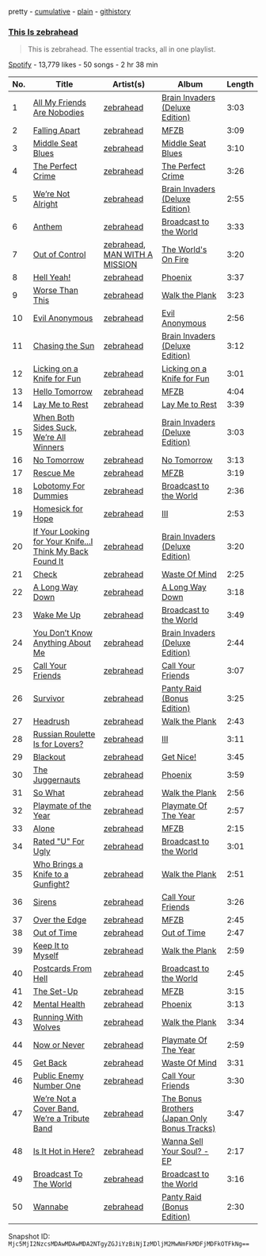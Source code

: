 pretty - [cumulative](/playlists/cumulative/37i9dQZF1DZ06evO441VhO.md) - [plain](/playlists/plain/37i9dQZF1DZ06evO441VhO) - [githistory](https://github.githistory.xyz/mackorone/spotify-playlist-archive/blob/main/playlists/plain/37i9dQZF1DZ06evO441VhO)

### [This Is zebrahead](https://open.spotify.com/playlist/37i9dQZF1DZ06evO441VhO)

> This is zebrahead\. The essential tracks, all in one playlist.

[Spotify](https://open.spotify.com/user/spotify) - 13,779 likes - 50 songs - 2 hr 38 min

| No. | Title | Artist(s) | Album | Length |
|---|---|---|---|---|
| 1 | [All My Friends Are Nobodies](https://open.spotify.com/track/3xhvI8X8PGCKuKd49ZyFNJ) | [zebrahead](https://open.spotify.com/artist/6SiyKSeJo6gcsS2NvuAbsl) | [Brain Invaders \(Deluxe Edition\)](https://open.spotify.com/album/5JxQ55Wvq2kCWtOQ0gSr9h) | 3:03 |
| 2 | [Falling Apart](https://open.spotify.com/track/5bsJbow5ouEx8bHJRr54Ky) | [zebrahead](https://open.spotify.com/artist/6SiyKSeJo6gcsS2NvuAbsl) | [MFZB](https://open.spotify.com/album/0RvGrZn83zvUjARVbbiFDg) | 3:09 |
| 3 | [Middle Seat Blues](https://open.spotify.com/track/4HJJyFnQKbGwPYpWCuhGqv) | [zebrahead](https://open.spotify.com/artist/6SiyKSeJo6gcsS2NvuAbsl) | [Middle Seat Blues](https://open.spotify.com/album/1CyQE3ghzFgt9RBF1Ga6R4) | 3:10 |
| 4 | [The Perfect Crime](https://open.spotify.com/track/5rRwE8PjHsBXfvQ2toLAA9) | [zebrahead](https://open.spotify.com/artist/6SiyKSeJo6gcsS2NvuAbsl) | [The Perfect Crime](https://open.spotify.com/album/2ZWhDKzgWckMPzdKzbh4bf) | 3:26 |
| 5 | [We’re Not Alright](https://open.spotify.com/track/3CPm8pViOWEUtCTI4qrWGu) | [zebrahead](https://open.spotify.com/artist/6SiyKSeJo6gcsS2NvuAbsl) | [Brain Invaders \(Deluxe Edition\)](https://open.spotify.com/album/5JxQ55Wvq2kCWtOQ0gSr9h) | 2:55 |
| 6 | [Anthem](https://open.spotify.com/track/5vB0cxSvzXuVh15EDD0Cej) | [zebrahead](https://open.spotify.com/artist/6SiyKSeJo6gcsS2NvuAbsl) | [Broadcast to the World](https://open.spotify.com/album/0mXXYSxmO3mHdTBrlgOFmZ) | 3:33 |
| 7 | [Out of Control](https://open.spotify.com/track/4qcXBDltsFoCFeERHYfFKE) | [zebrahead](https://open.spotify.com/artist/6SiyKSeJo6gcsS2NvuAbsl), [MAN WITH A MISSION](https://open.spotify.com/artist/3NTbOmzlj2cL86XFuDVFvZ) | [The World's On Fire](https://open.spotify.com/album/3YrPHd8CGlPBfLG4FgmQVy) | 3:20 |
| 8 | [Hell Yeah!](https://open.spotify.com/track/28q2v77HT5TrNO4Spm4AYk) | [zebrahead](https://open.spotify.com/artist/6SiyKSeJo6gcsS2NvuAbsl) | [Phoenix](https://open.spotify.com/album/2HdAxjR3RwHCYRAbBtZYxP) | 3:37 |
| 9 | [Worse Than This](https://open.spotify.com/track/4wjCtIESmOrufJnqpCNeNs) | [zebrahead](https://open.spotify.com/artist/6SiyKSeJo6gcsS2NvuAbsl) | [Walk the Plank](https://open.spotify.com/album/17f45rWtD5IzrdSew0ZvDi) | 3:23 |
| 10 | [Evil Anonymous](https://open.spotify.com/track/6fB3DvO3syABrIW527ISKA) | [zebrahead](https://open.spotify.com/artist/6SiyKSeJo6gcsS2NvuAbsl) | [Evil Anonymous](https://open.spotify.com/album/6XrDxDfccAIF248JyKIMvS) | 2:56 |
| 11 | [Chasing the Sun](https://open.spotify.com/track/6Wmhm5sTC0fpIBCvVH2uQF) | [zebrahead](https://open.spotify.com/artist/6SiyKSeJo6gcsS2NvuAbsl) | [Brain Invaders \(Deluxe Edition\)](https://open.spotify.com/album/5JxQ55Wvq2kCWtOQ0gSr9h) | 3:12 |
| 12 | [Licking on a Knife for Fun](https://open.spotify.com/track/7dva5TF6de5kEEO6E63s8c) | [zebrahead](https://open.spotify.com/artist/6SiyKSeJo6gcsS2NvuAbsl) | [Licking on a Knife for Fun](https://open.spotify.com/album/6YLu3SPZRdXbxfW4VP5NUk) | 3:01 |
| 13 | [Hello Tomorrow](https://open.spotify.com/track/1lGPTDBGbDKJnpxEg9GMsi) | [zebrahead](https://open.spotify.com/artist/6SiyKSeJo6gcsS2NvuAbsl) | [MFZB](https://open.spotify.com/album/0RvGrZn83zvUjARVbbiFDg) | 4:04 |
| 14 | [Lay Me to Rest](https://open.spotify.com/track/1mamHp9prkpRIUmkbL0Ipk) | [zebrahead](https://open.spotify.com/artist/6SiyKSeJo6gcsS2NvuAbsl) | [Lay Me to Rest](https://open.spotify.com/album/3ikhEcU7D6TW0zHJgxNBPO) | 3:39 |
| 15 | [When Both Sides Suck, We’re All Winners](https://open.spotify.com/track/3zxYNAUaz1gqFgINPBqjv8) | [zebrahead](https://open.spotify.com/artist/6SiyKSeJo6gcsS2NvuAbsl) | [Brain Invaders \(Deluxe Edition\)](https://open.spotify.com/album/5JxQ55Wvq2kCWtOQ0gSr9h) | 3:03 |
| 16 | [No Tomorrow](https://open.spotify.com/track/22L3BjZDqU8ETWa1wfwdah) | [zebrahead](https://open.spotify.com/artist/6SiyKSeJo6gcsS2NvuAbsl) | [No Tomorrow](https://open.spotify.com/album/12DybI8HFDephDlG0JkqrZ) | 3:13 |
| 17 | [Rescue Me](https://open.spotify.com/track/7vJziOrwBGtGshVapxEE9x) | [zebrahead](https://open.spotify.com/artist/6SiyKSeJo6gcsS2NvuAbsl) | [MFZB](https://open.spotify.com/album/0RvGrZn83zvUjARVbbiFDg) | 3:19 |
| 18 | [Lobotomy For Dummies](https://open.spotify.com/track/66OAAgbg7SmKJHxZoaSe34) | [zebrahead](https://open.spotify.com/artist/6SiyKSeJo6gcsS2NvuAbsl) | [Broadcast to the World](https://open.spotify.com/album/0mXXYSxmO3mHdTBrlgOFmZ) | 2:36 |
| 19 | [Homesick for Hope](https://open.spotify.com/track/4RvPDeKtZxooLkO2mXW6gs) | [zebrahead](https://open.spotify.com/artist/6SiyKSeJo6gcsS2NvuAbsl) | [III](https://open.spotify.com/album/2fugR8H7GN4SNbXAnZwfPx) | 2:53 |
| 20 | [If Your Looking for Your Knife...I Think My Back Found It](https://open.spotify.com/track/7ARNueFmeVUHPPfntbDdwk) | [zebrahead](https://open.spotify.com/artist/6SiyKSeJo6gcsS2NvuAbsl) | [Brain Invaders \(Deluxe Edition\)](https://open.spotify.com/album/5JxQ55Wvq2kCWtOQ0gSr9h) | 3:20 |
| 21 | [Check](https://open.spotify.com/track/4NAm3aWUkQlQcAll13HVEt) | [zebrahead](https://open.spotify.com/artist/6SiyKSeJo6gcsS2NvuAbsl) | [Waste Of Mind](https://open.spotify.com/album/7bYhJeHWcA2fQcrdLEI5gJ) | 2:25 |
| 22 | [A Long Way Down](https://open.spotify.com/track/5lQUnOC74U3C0MjyjJwwaJ) | [zebrahead](https://open.spotify.com/artist/6SiyKSeJo6gcsS2NvuAbsl) | [A Long Way Down](https://open.spotify.com/album/1mQ8KcLBD0bvlbIcYWdlNi) | 3:18 |
| 23 | [Wake Me Up](https://open.spotify.com/track/3mSZz9k6TzRpin74YEipgV) | [zebrahead](https://open.spotify.com/artist/6SiyKSeJo6gcsS2NvuAbsl) | [Broadcast to the World](https://open.spotify.com/album/0mXXYSxmO3mHdTBrlgOFmZ) | 3:49 |
| 24 | [You Don’t Know Anything About Me](https://open.spotify.com/track/1bc17U8UM8DDQUHywxghnm) | [zebrahead](https://open.spotify.com/artist/6SiyKSeJo6gcsS2NvuAbsl) | [Brain Invaders \(Deluxe Edition\)](https://open.spotify.com/album/5JxQ55Wvq2kCWtOQ0gSr9h) | 2:44 |
| 25 | [Call Your Friends](https://open.spotify.com/track/33O6ClxE0Fmz149l7HiZcp) | [zebrahead](https://open.spotify.com/artist/6SiyKSeJo6gcsS2NvuAbsl) | [Call Your Friends](https://open.spotify.com/album/6812xPomMsIkc9V0jg5hqs) | 3:07 |
| 26 | [Survivor](https://open.spotify.com/track/105NwLq2B5gFMc2BQVHI8d) | [zebrahead](https://open.spotify.com/artist/6SiyKSeJo6gcsS2NvuAbsl) | [Panty Raid \(Bonus Edition\)](https://open.spotify.com/album/0ZzaGzOqEkl2eavzn5y5UK) | 3:25 |
| 27 | [Headrush](https://open.spotify.com/track/1xtw6F4uIepvoH1TUAJaWB) | [zebrahead](https://open.spotify.com/artist/6SiyKSeJo6gcsS2NvuAbsl) | [Walk the Plank](https://open.spotify.com/album/17f45rWtD5IzrdSew0ZvDi) | 2:43 |
| 28 | [Russian Roulette Is for Lovers?](https://open.spotify.com/track/2c1FRsX6xUDalTZ5duta8v) | [zebrahead](https://open.spotify.com/artist/6SiyKSeJo6gcsS2NvuAbsl) | [III](https://open.spotify.com/album/2fugR8H7GN4SNbXAnZwfPx) | 3:11 |
| 29 | [Blackout](https://open.spotify.com/track/0OjPFbDRJDFuHxnV6X2YpA) | [zebrahead](https://open.spotify.com/artist/6SiyKSeJo6gcsS2NvuAbsl) | [Get Nice!](https://open.spotify.com/album/3R9HDU9QfKoCggoOGZTOVl) | 3:45 |
| 30 | [The Juggernauts](https://open.spotify.com/track/4ZTjAr4g4qKliDJ2SitZ5K) | [zebrahead](https://open.spotify.com/artist/6SiyKSeJo6gcsS2NvuAbsl) | [Phoenix](https://open.spotify.com/album/2HdAxjR3RwHCYRAbBtZYxP) | 3:59 |
| 31 | [So What](https://open.spotify.com/track/0RJHFMSXfSbic7O7SRsGgG) | [zebrahead](https://open.spotify.com/artist/6SiyKSeJo6gcsS2NvuAbsl) | [Walk the Plank](https://open.spotify.com/album/17f45rWtD5IzrdSew0ZvDi) | 2:56 |
| 32 | [Playmate of the Year](https://open.spotify.com/track/1m3wdcuORJ0NFChz9hYSk7) | [zebrahead](https://open.spotify.com/artist/6SiyKSeJo6gcsS2NvuAbsl) | [Playmate Of The Year](https://open.spotify.com/album/5ffVf5BfBj4Lv9sGDdNaNF) | 2:57 |
| 33 | [Alone](https://open.spotify.com/track/2NWWVcMgYuzHHotD9ZZLm7) | [zebrahead](https://open.spotify.com/artist/6SiyKSeJo6gcsS2NvuAbsl) | [MFZB](https://open.spotify.com/album/0RvGrZn83zvUjARVbbiFDg) | 2:15 |
| 34 | [Rated "U" For Ugly](https://open.spotify.com/track/0eThYQbMcIbjO09j77VwBR) | [zebrahead](https://open.spotify.com/artist/6SiyKSeJo6gcsS2NvuAbsl) | [Broadcast to the World](https://open.spotify.com/album/0mXXYSxmO3mHdTBrlgOFmZ) | 3:01 |
| 35 | [Who Brings a Knife to a Gunfight?](https://open.spotify.com/track/4HU3mq85Y1j30CpZcojsLM) | [zebrahead](https://open.spotify.com/artist/6SiyKSeJo6gcsS2NvuAbsl) | [Walk the Plank](https://open.spotify.com/album/17f45rWtD5IzrdSew0ZvDi) | 2:51 |
| 36 | [Sirens](https://open.spotify.com/track/7wCMcW4idLlNjh5DY2WqhF) | [zebrahead](https://open.spotify.com/artist/6SiyKSeJo6gcsS2NvuAbsl) | [Call Your Friends](https://open.spotify.com/album/6812xPomMsIkc9V0jg5hqs) | 3:26 |
| 37 | [Over the Edge](https://open.spotify.com/track/5dmIlDC9WT84BmwK2h8ZmI) | [zebrahead](https://open.spotify.com/artist/6SiyKSeJo6gcsS2NvuAbsl) | [MFZB](https://open.spotify.com/album/0RvGrZn83zvUjARVbbiFDg) | 2:45 |
| 38 | [Out of Time](https://open.spotify.com/track/70fXq5ZlK9MYEuoHLuD6Na) | [zebrahead](https://open.spotify.com/artist/6SiyKSeJo6gcsS2NvuAbsl) | [Out of Time](https://open.spotify.com/album/7IWrIlIVDc6wDioyrU3lN7) | 2:47 |
| 39 | [Keep It to Myself](https://open.spotify.com/track/5x973aFd6Tj4nuvcT69TeW) | [zebrahead](https://open.spotify.com/artist/6SiyKSeJo6gcsS2NvuAbsl) | [Walk the Plank](https://open.spotify.com/album/17f45rWtD5IzrdSew0ZvDi) | 2:59 |
| 40 | [Postcards From Hell](https://open.spotify.com/track/6x5AHaFSlfgeVm6U95CNtr) | [zebrahead](https://open.spotify.com/artist/6SiyKSeJo6gcsS2NvuAbsl) | [Broadcast to the World](https://open.spotify.com/album/0mXXYSxmO3mHdTBrlgOFmZ) | 2:45 |
| 41 | [The Set\-Up](https://open.spotify.com/track/2Aw502eWK9NavndTlBzLuk) | [zebrahead](https://open.spotify.com/artist/6SiyKSeJo6gcsS2NvuAbsl) | [MFZB](https://open.spotify.com/album/0RvGrZn83zvUjARVbbiFDg) | 3:15 |
| 42 | [Mental Health](https://open.spotify.com/track/732fs63uFgMhF2JZDByDAq) | [zebrahead](https://open.spotify.com/artist/6SiyKSeJo6gcsS2NvuAbsl) | [Phoenix](https://open.spotify.com/album/2HdAxjR3RwHCYRAbBtZYxP) | 3:13 |
| 43 | [Running With Wolves](https://open.spotify.com/track/1lZxVX5uiK9Q5VTuZJLqca) | [zebrahead](https://open.spotify.com/artist/6SiyKSeJo6gcsS2NvuAbsl) | [Walk the Plank](https://open.spotify.com/album/17f45rWtD5IzrdSew0ZvDi) | 3:34 |
| 44 | [Now or Never](https://open.spotify.com/track/4rH6H12XBmCpUDBb9Kuxo0) | [zebrahead](https://open.spotify.com/artist/6SiyKSeJo6gcsS2NvuAbsl) | [Playmate Of The Year](https://open.spotify.com/album/2dtK7GDQ3xO6r8TYq1cJ0g) | 2:59 |
| 45 | [Get Back](https://open.spotify.com/track/4VJE2QEGdEYa1I6sqbqC0r) | [zebrahead](https://open.spotify.com/artist/6SiyKSeJo6gcsS2NvuAbsl) | [Waste Of Mind](https://open.spotify.com/album/7bYhJeHWcA2fQcrdLEI5gJ) | 3:31 |
| 46 | [Public Enemy Number One](https://open.spotify.com/track/2rlLzrOvZpnjJcERPojtWE) | [zebrahead](https://open.spotify.com/artist/6SiyKSeJo6gcsS2NvuAbsl) | [Call Your Friends](https://open.spotify.com/album/6812xPomMsIkc9V0jg5hqs) | 3:30 |
| 47 | [We’re Not a Cover Band, We’re a Tribute Band](https://open.spotify.com/track/2c6XGY8oaMu6c0u0ggP81q) | [zebrahead](https://open.spotify.com/artist/6SiyKSeJo6gcsS2NvuAbsl) | [The Bonus Brothers \(Japan Only Bonus Tracks\)](https://open.spotify.com/album/3tzvxBdYuBLvwYloAnIybs) | 3:47 |
| 48 | [Is It Hot in Here?](https://open.spotify.com/track/2JoMYA6pq2ZWhRLDZqA5aP) | [zebrahead](https://open.spotify.com/artist/6SiyKSeJo6gcsS2NvuAbsl) | [Wanna Sell Your Soul? \- EP](https://open.spotify.com/album/0WRr0WoJcCyzU6XECYEakr) | 2:17 |
| 49 | [Broadcast To The World](https://open.spotify.com/track/1LRgvH3K5JpnOf50lFyNFC) | [zebrahead](https://open.spotify.com/artist/6SiyKSeJo6gcsS2NvuAbsl) | [Broadcast to the World](https://open.spotify.com/album/0mXXYSxmO3mHdTBrlgOFmZ) | 3:16 |
| 50 | [Wannabe](https://open.spotify.com/track/7qeqgonHwWFBnjaocPW4lb) | [zebrahead](https://open.spotify.com/artist/6SiyKSeJo6gcsS2NvuAbsl) | [Panty Raid \(Bonus Edition\)](https://open.spotify.com/album/0ZzaGzOqEkl2eavzn5y5UK) | 2:30 |

Snapshot ID: `Mjc5MjI2NzcsMDAwMDAwMDA2NTgyZGJiYzBiNjIzMDljM2MwNmFkMDFjMDFkOTFkNg==`
